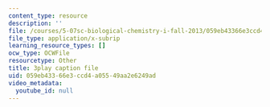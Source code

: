 ```yaml
---
content_type: resource
description: ''
file: /courses/5-07sc-biological-chemistry-i-fall-2013/059eb43366e3ccd4a05549aa2e6249ad_qa8IepmE5Mw.srt
file_type: application/x-subrip
learning_resource_types: []
ocw_type: OCWFile
resourcetype: Other
title: 3play caption file
uid: 059eb433-66e3-ccd4-a055-49aa2e6249ad
video_metadata:
  youtube_id: null
---
```

